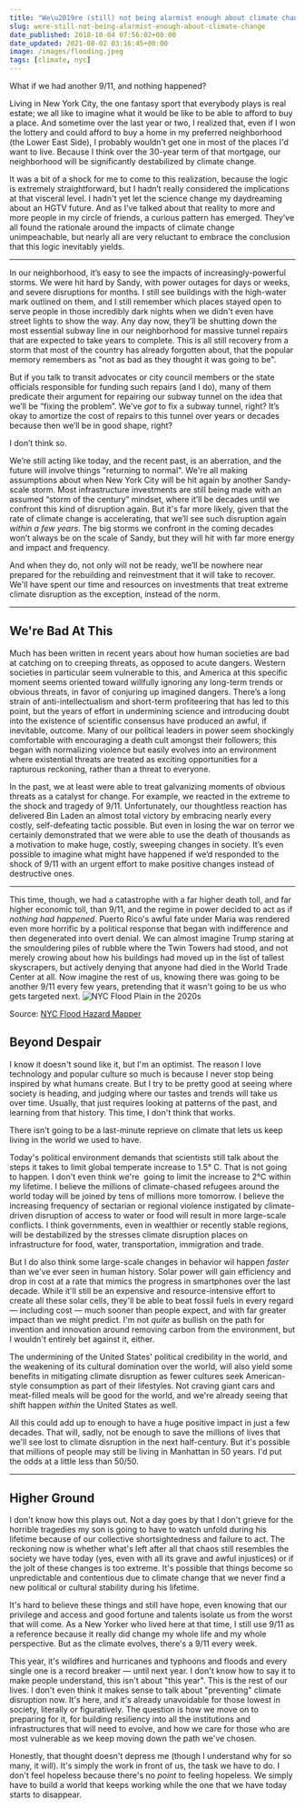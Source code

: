 ```yaml
---
title: "We\u2019re (still) not being alarmist enough about climate change"
slug: were-still-not-being-alarmist-enough-about-climate-change
date_published: 2018-10-04 07:56:02+00:00
date_updated: 2021-08-02 03:16:45+00:00
image: /images/flooding.jpeg
tags: [climate, nyc]
---
```

What if we had another 9/11, and nothing happened?

Living in New York City, the one fantasy sport that everybody plays is real estate; we all like to imagine what it would be like to be able to afford to buy a place. And sometime over the last year or two, I realized that, even if I won the lottery and could afford to buy a home in my preferred neighborhood (the Lower East Side), I probably wouldn’t get one in most of the places I'd want to live. Because I think over the 30-year term of that mortgage, our neighborhood will be significantly destabilized by climate change.

It was a bit of a shock for me to come to this realization, because the logic is extremely straightforward, but I hadn’t really considered the implications at that visceral level. I hadn't yet let the science change my daydreaming about an HGTV future. And as I’ve talked about that reality to more and more people in my circle of friends, a curious pattern has emerged. They’ve all found the rationale around the impacts of climate change unimpeachable, but nearly all are very reluctant to embrace the conclusion that this logic inevitably yields.

---

In our neighborhood, it’s easy to see the impacts of increasingly-powerful storms. We were hit hard by Sandy, with power outages for days or weeks, and severe disruptions for months. I still see buildings with the high-water mark outlined on them, and I still remember which places stayed open to serve people in those incredibly dark nights when we didn't even have street lights to show the way. Any day now, they’ll be shutting down the most essential subway line in our neighborhood for massive tunnel repairs that are expected to take years to complete. This is all still recovery from a storm that most of the country has already forgotten about, that the popular memory remembers as "not as bad as they thought it was going to be".

But if you talk to transit advocates or city council members or the state officials responsible for funding such repairs (and I do), many of them predicate their argument for repairing our subway tunnel on the idea that we’ll be “fixing the problem”. We've *got* to fix a subway tunnel, right? It’s okay to amortize the cost of repairs to this tunnel over years or decades because then we’ll be in good shape, right?

I don’t think so.

We’re still acting like today, and the recent past, is an aberration, and the future will involve things "returning to normal". We're all making assumptions about when New York City will be hit again by another Sandy-scale storm. Most infrastructure investments are still being made with an assumed “storm of the century” mindset, where it’ll be decades until we confront this kind of disruption again. But it's far more likely, given that the rate of climate change is accelerating, that we’ll see such disruption again *within a few years*. The big storms we confront in the coming decades won’t always be on the scale of Sandy, but they will hit with far more energy and impact and frequency.

And when they do, not only will not be ready, we’ll be nowhere near prepared for the rebuilding and reinvestment that it will take to recover. We'll have spent our time and resources on investments that treat extreme climate disruption as the exception, instead of the norm.

---

## We're Bad At This

Much has been written in recent years about how human societies are bad at catching on to creeping threats, as opposed to acute dangers. Western societies in particular seem vulnerable to this, and America at this specific moment seems oriented toward willfully ignoring any long-term trends or obvious threats, in favor of conjuring up imagined dangers. There’s a long strain of anti-intellectualism and short-term profiteering that has led to this point, but the years of effort in undermining science and introducing doubt into the existence of scientific consensus have produced an awful, if inevitable, outcome. Many of our political leaders in power seem shockingly comfortable with encouraging a death cult amongst their followers; this began with normalizing violence but easily evolves into an environment where existential threats are treated as exciting opportunities for a rapturous reckoning, rather than a threat to everyone.

In the past, we at least were able to treat galvanizing moments of obvious threats as a catalyst for change. For example, we reacted in the extreme to the shock and tragedy of 9/11. Unfortunately, our thoughtless reaction has delivered Bin Laden an almost total victory by embracing nearly every costly, self-defeating tactic possible. But even in losing the war on terror we certainly demonstrated that we were able to use the death of thousands as a motivation to make huge, costly, sweeping changes in society. It’s even possible to imagine what might have happened if we’d responded to the shock of 9/11 with an urgent effort to make positive changes instead of destructive ones.

---

This time, though, we had a catastrophe with a far higher death toll, and far higher economic toll, than 9/11, and the regime in power decided to act as if *nothing had happened*. Puerto Rico's awful fate under Maria was rendered even more horrific by a political response that began with indifference and then degenerated into overt denial. We can almost imagine Trump staring at the smouldering piles of rubble where the Twin Towers had stood, and not merely crowing about how his buildings had moved up in the list of tallest skyscrapers, but actively denying that anyone had died in the World Trade Center at all. Now imagine the rest of us, knowing there was going to be another 9/11 every few years, pretending that it wasn't going to be us who gets targeted next.
![NYC Flood Plain in the 2020s](https://cdn.glitch.global/c4e475b2-a54e-47e0-973c-ed0bd1b46262/nyc-flood-zones.png?v=1669624105027 "NYC Flood Plain in the 2020s")

Source: [NYC Flood Hazard Mapper](http://dcp.maps.arcgis.com/apps/webappviewer/index.html?id=1c37d271fba14163bbb520517153d6d5)

## Beyond Despair

I know it doesn't sound like it, but I'm an optimist. The reason I love technology and popular culture so much is because I never stop being inspired by what humans create. But I try to be pretty good at seeing where society is heading, and judging where our tastes and trends will take us over time. Usually, that just requires looking at patterns of the past, and learning from that history. This time, I don't think that works.

There isn't going to be a last-minute reprieve on climate that lets us keep living in the world we used to have.

Today's political environment demands that scientists still talk about the steps it takes to limit global temperate increase to 1.5° C. That is not going to happen. I don't even think we're  going to limit the increase to 2°C within my lifetime. I believe the millions of climate-chased refugees around the world today will be joined by tens of millions more tomorrow. I believe the increasing frequency of sectarian or regional violence instigated by climate-driven disruption of access to water or food will result in more large-scale conflicts. I think governments, even in wealthier or recently stable regions, will be destabilized by the stresses climate disruption places on infrastructure for food, water, transportation, immigration and trade.

But I do also think some large-scale changes in behavior wil happen *faster* than we've ever seen in human history. Solar power will gain efficiency and drop in cost at a rate that mimics the progress in smartphones over the last decade. While it'll still be an expensive and resource-intensive effort to create all these solar cells, they'll be able to beat fossil fuels in every regard — including cost — much sooner than people expect, and with far greater impact than we might predict. I'm not *quite* as bullish on the path for invention and innovation around removing carbon from the environment, but I wouldn't entirely bet against it, either.

The undermining of the United States' political credibility in the world, and the weakening of its cultural domination over the world, will also yield some benefits in mitigating climate disruption as fewer cultures seek American-style consumption as part of their lifestyles. Not craving giant cars and meat-filled meals will be good for the world, and we're already seeing that shift happen *within* the United States as well.

All this could add up to enough to have a huge positive impact in just a few decades. That will, sadly, not be enough to save the millions of lives that we'll see lost to climate disruption in the next half-century. But it's possible that millions of people may still be living in Manhattan in 50 years. I'd put the odds at a little less than 50/50.

---

## Higher Ground

I don't know how this plays out. Not a day goes by that I don't grieve for the horrible tragedies my son is going to have to watch unfold during his lifetime because of our collective shortsightedness and failure to act. The reckoning now is whether what's left after all that chaos still resembles the society we have today (yes, even with all its grave and awful injustices) or if the jolt of these changes is too extreme. It's possible that things become so unpredictable and contentious due to climate change that we never find a new political or cultural stability during his lifetime.

It's hard to believe these things and still have hope, even knowing that our privilege and access and good fortune and talents isolate us from the worst that will come. As a New Yorker who lived here at that time, I still use 9/11 as a reference because it really did change my whole life and my whole perspective. But as the climate evolves, there's a 9/11 every week.

This year, it's wildfires and hurricanes and typhoons and floods and every single one is a record breaker — until next year. I don't know how to say it to make people understand, this isn't about "this year". This is the rest of our lives. I don't even think it makes sense to talk about "preventing" climate disruption now. It's here, and it's already unavoidable for those lowest in society, literally or figuratively. The question is how we move on to preparing for it, for building resiliency into all the institutions and infrastructures that will need to evolve, and how we care for those who are most vulnerable as we keep moving down the path we've chosen.

Honestly, that thought doesn't depress me (though I understand why for so many, it will). It's simply the work in front of us, the task we have to do. I don't feel hopeless because there's no *point* to feeling hopeless. We simply have to build a world that keeps working while the one that we have today starts to disappear.
